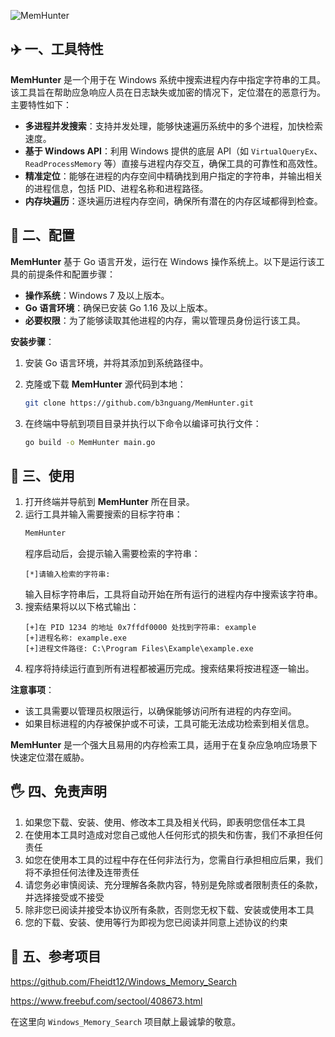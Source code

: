 ![MemHunter](https://socialify.git.ci/b3nguang/MemHunter/image?description=1&font=Inter&forks=1&issues=1&language=1&logo=https%3A%2F%2Favatars.githubusercontent.com%2Fu%2F121670274%3Fs%3D400%26u%3D686132087f2e2324958b610f905a1b388478295b%26v%3D4&name=1&owner=1&pattern=Floating%20Cogs&pulls=1&stargazers=1&theme=Dark)

## ✈️ 一、工具特性

**MemHunter** 是一个用于在 Windows 系统中搜索进程内存中指定字符串的工具。该工具旨在帮助应急响应人员在日志缺失或加密的情况下，定位潜在的恶意行为。主要特性如下：

- **多进程并发搜索**：支持并发处理，能够快速遍历系统中的多个进程，加快检索速度。
- **基于 Windows API**：利用 Windows 提供的底层 API（如 `VirtualQueryEx`、`ReadProcessMemory` 等）直接与进程内存交互，确保工具的可靠性和高效性。
- **精准定位**：能够在进程的内存空间中精确找到用户指定的字符串，并输出相关的进程信息，包括 PID、进程名称和进程路径。
- **内存块遍历**：逐块遍历进程内存空间，确保所有潜在的内存区域都得到检查。

## 🚨 二、配置

**MemHunter** 基于 Go 语言开发，运行在 Windows 操作系统上。以下是运行该工具的前提条件和配置步骤：

- **操作系统**：Windows 7 及以上版本。
- **Go 语言环境**：确保已安装 Go 1.16 及以上版本。
- **必要权限**：为了能够读取其他进程的内存，需以管理员身份运行该工具。

**安装步骤**：

1. 安装 Go 语言环境，并将其添加到系统路径中。

2. 克隆或下载 **MemHunter** 源代码到本地：
   ```bash
   git clone https://github.com/b3nguang/MemHunter.git
   ```
   
3. 在终端中导航到项目目录并执行以下命令以编译可执行文件：
   ```bash
   go build -o MemHunter main.go
   ```

## 🚀 三、使用

1. 打开终端并导航到 **MemHunter** 所在目录。
2. 运行工具并输入需要搜索的目标字符串：
   ```bash
   MemHunter
   ```
   程序启动后，会提示输入需要检索的字符串：
   ```
   [*]请输入检索的字符串:
   ```
   输入目标字符串后，工具将自动开始在所有运行的进程内存中搜索该字符串。
3. 搜索结果将以以下格式输出：
   ```
   [+]在 PID 1234 的地址 0x7ffdf0000 处找到字符串: example
   [+]进程名称: example.exe
   [+]进程文件路径: C:\Program Files\Example\example.exe
   ```
4. 程序将持续运行直到所有进程都被遍历完成。搜索结果将按进程逐一输出。

**注意事项**：
- 该工具需要以管理员权限运行，以确保能够访问所有进程的内存空间。
- 如果目标进程的内存被保护或不可读，工具可能无法成功检索到相关信息。

**MemHunter** 是一个强大且易用的内存检索工具，适用于在复杂应急响应场景下快速定位潜在威胁。

## 🖐 四、免责声明

1. 如果您下载、安装、使用、修改本工具及相关代码，即表明您信任本工具
2. 在使用本工具时造成对您自己或他人任何形式的损失和伤害，我们不承担任何责任
3. 如您在使用本工具的过程中存在任何非法行为，您需自行承担相应后果，我们将不承担任何法律及连带责任
4. 请您务必审慎阅读、充分理解各条款内容，特别是免除或者限制责任的条款，并选择接受或不接受
5. 除非您已阅读并接受本协议所有条款，否则您无权下载、安装或使用本工具
6. 您的下载、安装、使用等行为即视为您已阅读并同意上述协议的约束

## 🙏 五、参考项目

https://github.com/Fheidt12/Windows_Memory_Search

https://www.freebuf.com/sectool/408673.html

在这里向 `Windows_Memory_Search` 项目献上最诚挚的敬意。
